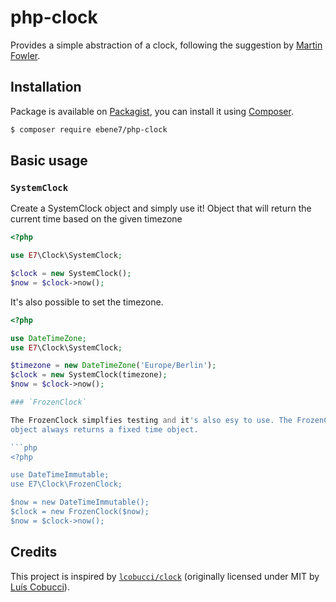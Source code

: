 # php-clock

Provides a simple abstraction of a clock, following the suggestion by [Martin Fowler](https://martinfowler.com/bliki/ClockWrapper.html).

## Installation

Package is available on [Packagist](http://packagist.org/packages/ebene7/php-clock),
you can install it using [Composer](http://getcomposer.org).

```sh
$ composer require ebene7/php-clock
```

## Basic usage

### `SystemClock`

Create a SystemClock object and simply use it! Object that will return the 
current time based on the given timezone

```php
<?php

use E7\Clock\SystemClock;

$clock = new SystemClock();
$now = $clock->now();

```

It's also possible to set the timezone.

```php
<?php

use DateTimeZone;
use E7\Clock\SystemClock;

$timezone = new DateTimeZone('Europe/Berlin');
$clock = new SystemClock(timezone);
$now = $clock->now();

### `FrozenClock`

The FrozenClock simplfies testing and it's also esy to use. The FrozenClock
object always returns a fixed time object.

```php
<?php

use DateTimeImmutable;
use E7\Clock\FrozenClock;

$now = new DateTimeImmutable();
$clock = new FrozenClock($now);
$now = $clock->now();

```

## Credits

This project is inspired by [`lcobucci/clock`](https://github.com/lcobucci/clock) (originally licensed under MIT by [Luís Cobucci](https://github.com/lcobucci)).